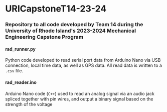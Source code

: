 # URICapstoneT14-23-24
### Repository to  all code developed by Team 14 during the University of Rhode Island's 2023-2024 Mechanical Engineering Capstone Program

#### rad_runner.py
Python code developed to read serial port data from Arduino Nano via USB connection, local time data, as well as GPS data. All read data is written to a `.csv` file.

#### rad_reader.ino
Arduino Nano code (`C++`) used to read an analog signal via an audio jack spliced together with pin wires, and output a binary signal based on the strength of the voltage
